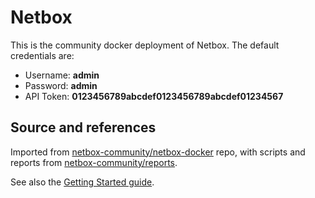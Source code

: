 # Netbox

This is the community docker deployment of Netbox.  The default credentials
are:

* Username: **admin**
* Password: **admin**
* API Token: **0123456789abcdef0123456789abcdef01234567**

## Source and references

Imported from
[netbox-community/netbox-docker](https://github.com/netbox-community/netbox-docker)
repo, with scripts and reports from
[netbox-community/reports](https://github.com/netbox-community/reports).

See also the [Getting Started
guide](https://github.com/netbox-community/netbox-docker/wiki/Getting-Started).
